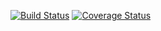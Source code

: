 [![Build Status](https://travis-ci.org/esbtools/cert-ldap-login-module.svg?branch=master)](https://travis-ci.org/esbtools/ldap-login-module.svg?branch=master)
[![Coverage Status](https://coveralls.io/repos/esbtools/cert-ldap-login-module/badge.svg?branch=master&service=github)](https://coveralls.io/github/esbtools/cert-ldap-login-module?branch=master)
